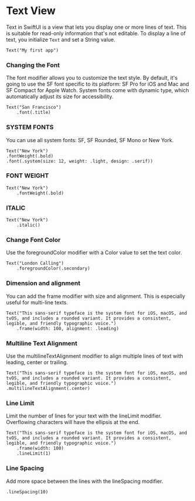 # Text View

Text in SwiftUI is a view that lets you display one or more lines of text. This is suitable for read-only information that's not editable. To display a line of text, you initialize `Text` and set a String value.

	Text("My first app")


### Changing the Font

The font modifier allows you to customize the text style. By default, it's going to use the SF font specific to its platform: SF Pro for iOS and Mac and SF Compact for Apple Watch. System fonts come with dynamic type, which automatically adjust its size for accessibility.

	Text("San Francisco")
		.font(.title)

### SYSTEM FONTS

You can use all system fonts: SF, SF Rounded, SF Mono or New York.

	Text("New York")
	.fontWeight(.bold)
	.font(.system(size: 12, weight: .light, design: .serif))


### FONT WEIGHT
	Text("New York")
		.fontWeight(.bold)


### ITALIC
	Text("New York")
		.italic()

### Change Font Color

Use the foregroundColor modifier with a Color value to set the text color.

	Text("London Calling")
		.foregroundColor(.secondary)

### Dimension and alignment

You can add the frame modifier with size and alignment. This is especially useful for multi-line texts.

	Text("This sans-serif typeface is the system font for iOS, macOS, and tvOS, and includes a rounded variant. It provides a consistent, legible, and friendly typographic voice.")
		.frame(width: 100, alignment: .leading)

### Multiline Text Alignment

Use the multilineTextAlignment modifier to align multiple lines of text with leading, center or trailing.

	Text("This sans-serif typeface is the system font for iOS, macOS, and tvOS, and includes a rounded variant. It provides a consistent, legible, and friendly typographic voice.")
	.multilineTextAlignment(.center)


### Line Limit

Limit the number of lines for your text with the lineLimit modifier. Overflowing characters will have the ellipsis at the end.

	Text("This sans-serif typeface is the system font for iOS, macOS, and tvOS, and includes a rounded variant. It provides a consistent, legible, and friendly typographic voice.")
		.frame(width: 100)
		.lineLimit(1)

### Line Spacing

Add more space between the lines with the lineSpacing modifier.

	.lineSpacing(10)
